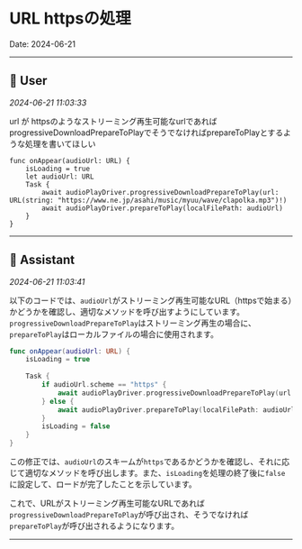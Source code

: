 # URL httpsの処理

Date: 2024-06-21

---

## 👤 User
*2024-06-21 11:03:33*

url が httpsのようなストリーミング再生可能なurlであればprogressiveDownloadPrepareToPlayでそうでなければprepareToPlayとするような処理を書いてほしい

    func onAppear(audioUrl: URL) {
        isLoading = true
        let audioUrl: URL
        Task {
            await audioPlayDriver.progressiveDownloadPrepareToPlay(url: URL(string: "https://www.ne.jp/asahi/music/myuu/wave/clapolka.mp3")!)
            await audioPlayDriver.prepareToPlay(localFilePath: audioUrl)
        }
    }

---

## 🤖 Assistant
*2024-06-21 11:03:41*

以下のコードでは、`audioUrl`がストリーミング再生可能なURL（httpsで始まる）かどうかを確認し、適切なメソッドを呼び出すようにしています。`progressiveDownloadPrepareToPlay`はストリーミング再生の場合に、`prepareToPlay`はローカルファイルの場合に使用されます。

```swift
func onAppear(audioUrl: URL) {
    isLoading = true
    
    Task {
        if audioUrl.scheme == "https" {
            await audioPlayDriver.progressiveDownloadPrepareToPlay(url: audioUrl)
        } else {
            await audioPlayDriver.prepareToPlay(localFilePath: audioUrl)
        }
        isLoading = false
    }
}
```

この修正では、`audioUrl`のスキームが`https`であるかどうかを確認し、それに応じて適切なメソッドを呼び出します。また、`isLoading`を処理の終了後に`false`に設定して、ロードが完了したことを示しています。

これで、URLがストリーミング再生可能なURLであれば`progressiveDownloadPrepareToPlay`が呼び出され、そうでなければ`prepareToPlay`が呼び出されるようになります。

---
